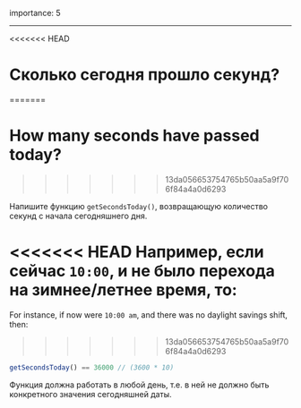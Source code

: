 importance: 5

---

<<<<<<< HEAD
# Сколько сегодня прошло секунд?
=======
# How many seconds have passed today?
>>>>>>> 13da056653754765b50aa5a9f706f84a4a0d6293

Напишите функцию `getSecondsToday()`, возвращающую количество секунд с начала сегодняшнего дня.

<<<<<<< HEAD
Например, если сейчас `10:00`, и не было перехода на зимнее/летнее время, то:
=======
For instance, if now were `10:00 am`, and there was no daylight savings shift, then:
>>>>>>> 13da056653754765b50aa5a9f706f84a4a0d6293

```js
getSecondsToday() == 36000 // (3600 * 10)
```

Функция должна работать в любой день, т.е. в ней не должно быть конкретного значения сегодняшней даты.
